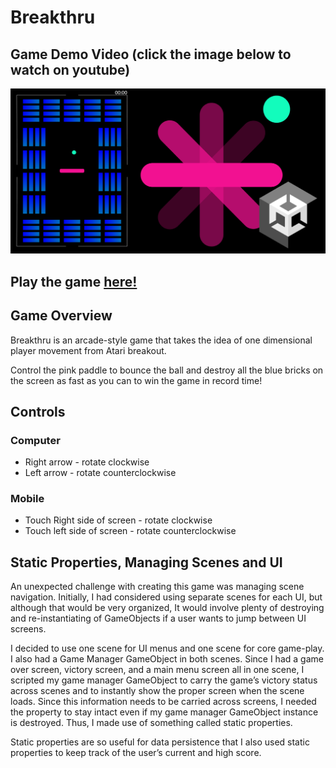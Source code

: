 # Breakthru
## Game Demo Video (click the image below to watch on youtube)
<a href="https://youtu.be/sHPxUBMjbvw" target="\_blank">
   <img src="https://github.com/BrosephB/Breakthru-Build/blob/main/breakthrough%20social%20media.png" alt="Breakthru demo video on youtube">
</a>

## Play the game <a href="https://sepehrborji.github.io/Breakthru-Build/" target="_blank">here!</a>

## Game Overview
Breakthru is an arcade-style game that takes the idea of one dimensional player movement from Atari breakout.

Control the pink paddle to bounce the ball and destroy all the blue bricks on the screen as fast as you can to win the game in record time! 

## Controls

### Computer
* Right arrow - rotate clockwise
* Left arrow - rotate counterclockwise

### Mobile
* Touch Right side of screen - rotate clockwise
* Touch left side of screen - rotate counterclockwise

## Static Properties, Managing Scenes and UI

An unexpected challenge with creating this game was managing scene navigation. Initially, I had considered using separate scenes for each UI, but although that would be very organized, It would involve plenty of destroying and re-instantiating of GameObjects if a user wants to jump between UI screens.

I decided to use one scene for UI menus and one scene for core game-play. I also had a Game Manager GameObject in both scenes. Since I had a game over screen, victory screen, and a main menu screen all in one scene, I scripted my game manager GameObject to carry the game’s victory status across scenes and to instantly show the proper screen when the scene loads. Since this information needs to be carried across screens, I needed the property to stay intact even if my game manager GameObject instance is destroyed. Thus, I made use of something called static properties.

Static properties are so useful for data persistence that I also used static properties to keep track of the user’s current and high score. 
